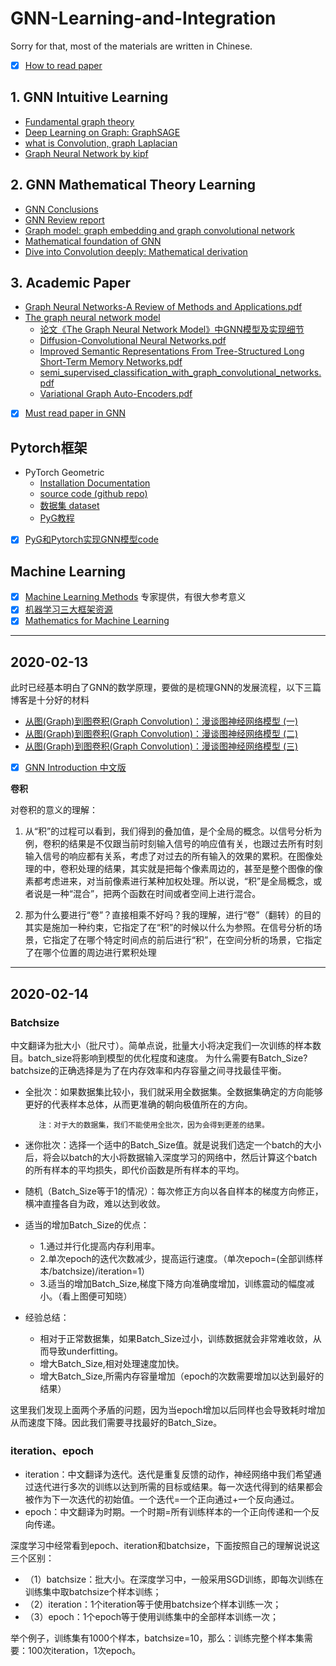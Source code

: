 # GNN-Learning-and-Integration
Sorry for that, most of the materials are written in Chinese.
- [x] [How to read paper](https://github.com/Billy1900/GNN-Learning-and-Integration/blob/master/How%20to%20Read%20a%20Paper.pdf)

## 1. GNN Intuitive Learning
- [Fundamental graph theory](https://www.bilibili.com/video/av62661713/?spm_id_from=333.788.videocard.3)
- [Deep Learning on Graph: GraphSAGE](https://www.bilibili.com/video/av51673220/?spm_id_from=333.788.videocard.1)
- [what is Convolution, graph Laplacian](https://zhuanlan.zhihu.com/p/54505069)
- [Graph Neural Network by kipf](http://tkipf.github.io/graph-convolutional-networks/)

## 2. GNN Mathematical Theory Learning
- [GNN Conclusions](https://zhuanlan.zhihu.com/p/76001080)
- [GNN Review report](https://github.com/Billy1900/GNN-Learning-and-Integration/blob/master/GNN_Review1.1.pdf)
- [Graph model: graph embedding and graph convolutional network](https://zhuanlan.zhihu.com/p/65539782)
- [Mathematical foundation of GNN](http://xtf615.com/2019/02/24/gcn/)
- [Dive into Convolution deeply: Mathematical derivation](https://www.zhihu.com/question/54504471/answer/332657604)

## 3. Academic Paper
- [Graph Neural Networks-A Review of Methods and Applications.pdf](https://github.com/Billy1900/GNN-Learning-and-Integration/blob/master/Graph%20Neural%20Networks-A%20Review%20of%20Methods%20and%20Applications.pdf)
- [The graph neural network model](https://github.com/Billy1900/GNN-Learning-and-Integration/blob/master/The%20graph%20neural%20network%20model.pdf)
  - [论文《The Graph Neural Network Model》中GNN模型及实现细节](https://github.com/Billy1900/GNN-Learning-and-Integration/blob/master/%E8%AE%BA%E6%96%87%E3%80%8AThe%20Graph%20Neural%20Network%20Model%E3%80%8B%E4%B8%ADGNN%E6%A8%A1%E5%9E%8B%E5%8F%8A%E5%AE%9E%E7%8E%B0%E7%BB%86%E8%8A%82.pdf)
  - [Diffusion-Convolutional Neural Networks.pdf](https://github.com/Billy1900/GNN-Learning-and-Integration/blob/master/Diffusion-Convolutional%20Neural%20Networks.pdf)
  -  [Improved Semantic Representations From Tree-Structured Long Short-Term Memory Networks.pdf](https://github.com/Billy1900/GNN-Learning-and-Integration/blob/master/Improved%20Semantic%20Representations%20From%20Tree-Structured%20Long%20Short-Term%20Memory%20Networks.pdf)
  - [semi_supervised_classification_with_graph_convolutional_networks.pdf](https://github.com/Billy1900/GNN-Learning-and-Integration/blob/master/semi_supervised_classification_with_graph_convolutional_networks.pdf)
  - [Variational Graph Auto-Encoders.pdf](https://github.com/Billy1900/GNN-Learning-and-Integration/blob/master/Variational%20Graph%20Auto-Encoders.pdf)
- [x] [Must read paper in GNN](https://github.com/Billy1900/GNN-Learning-and-Integration/blob/master/Must_read_paper_GNN.md)

## Pytorch框架
- PyTorch Geometric
  - [Installation Documentation](https://pytorch-geometric.readthedocs.io/en/latest/notes/installation.html)
  - [source code (github repo)](https://github.com/rusty1s/pytorch_geometric)
  - [数据集 dataset](https://linqs.soe.ucsc.edu/data)
  - [PyG教程](https://github.com/Billy1900/GNN-Learning-and-Integration/blob/master/Hands-on-Graph-Neural-Networks-with-PyTorch-PyTorch-Geometric1.pdf)
- [x] [PyG和Pytorch实现GNN模型code](https://github.com/Billy1900/GNN-Learning-and-Integration/blob/master/PyG%E5%92%8CPytorch%E5%AE%9E%E7%8E%B0GNN%E6%A8%A1%E5%9E%8B.zip)

## Machine Learning
- [x] [Machine Learning Methods](https://github.com/Billy1900/GNN-Learning-and-Integration/blob/master/new-in-ml-2019.pdf)
专家提供，有很大参考意义
- [x] [机器学习三大框架资源](https://github.com/Billy1900/GNN-Learning-and-Integration/blob/master/%E6%9C%BA%E5%99%A8%E5%AD%A6%E4%B9%A0%E4%B8%89%E5%A4%A7%E6%A1%86%E6%9E%B6%E5%AD%A6%E4%B9%A0.md)
- [x] [Mathematics for Machine Learning](https://github.com/mml-book/mml-book.github.io)
-------------------------------------------------------------------------------------------------------------------------------------

## 2020-02-13
此时已经基本明白了GNN的数学原理，要做的是梳理GNN的发展流程，以下三篇博客是十分好的材料
- [从图(Graph)到图卷积(Graph Convolution)：漫谈图神经网络模型 (一)](https://www.cnblogs.com/SivilTaram/p/graph_neural_network_1.html)
- [从图(Graph)到图卷积(Graph Convolution)：漫谈图神经网络模型 (二)](https://www.cnblogs.com/SivilTaram/p/graph_neural_network_2.html)
- [从图(Graph)到图卷积(Graph Convolution)：漫谈图神经网络模型 (三)](https://www.cnblogs.com/SivilTaram/p/graph_neural_network_3.html)
- [x] [GNN Introduction 中文版](https://github.com/Billy1900/GNN-Learning-and-Integration/blob/master/GNN_Review1.1.pdf)

**卷积**

对卷积的意义的理解：

1. 从“积”的过程可以看到，我们得到的叠加值，是个全局的概念。以信号分析为例，卷积的结果是不仅跟当前时刻输入信号的响应值有关，也跟过去所有时刻输入信号的响应都有关系，考虑了对过去的所有输入的效果的累积。在图像处理的中，卷积处理的结果，其实就是把每个像素周边的，甚至是整个图像的像素都考虑进来，对当前像素进行某种加权处理。所以说，“积”是全局概念，或者说是一种“混合”，把两个函数在时间或者空间上进行混合。

2. 那为什么要进行“卷”？直接相乘不好吗？我的理解，进行“卷”（翻转）的目的其实是施加一种约束，它指定了在“积”的时候以什么为参照。在信号分析的场景，它指定了在哪个特定时间点的前后进行“积”，在空间分析的场景，它指定了在哪个位置的周边进行累积处理


-------------------------------------------------------------------------------------------------------------------------------------
## 2020-02-14
### Batchsize
中文翻译为批大小（批尺寸）。简单点说，批量大小将决定我们一次训练的样本数目。batch_size将影响到模型的优化程度和速度。
为什么需要有Batch_Size?  batchsize的正确选择是为了在内存效率和内存容量之间寻找最佳平衡。
- 全批次：如果数据集比较小，我们就采用全数据集。全数据集确定的方向能够更好的代表样本总体，从而更准确的朝向极值所在的方向。

         注：对于大的数据集，我们不能使用全批次，因为会得到更差的结果。
- 迷你批次：选择一个适中的Batch_Size值。就是说我们选定一个batch的大小后，将会以batch的大小将数据输入深度学习的网络中，然后计算这个batch的所有样本的平均损失，即代价函数是所有样本的平均。

- 随机（Batch_Size等于1的情况）：每次修正方向以各自样本的梯度方向修正，横冲直撞各自为政，难以达到收敛。

- 适当的增加Batch_Size的优点：
  - 1.通过并行化提高内存利用率。
  - 2.单次epoch的迭代次数减少，提高运行速度。（单次epoch=(全部训练样本/batchsize)/iteration=1）
  - 3.适当的增加Batch_Size,梯度下降方向准确度增加，训练震动的幅度减小。（看上图便可知晓）

- 经验总结：
  - 相对于正常数据集，如果Batch_Size过小，训练数据就会非常难收敛，从而导致underfitting。
  - 增大Batch_Size,相对处理速度加快。
  - 增大Batch_Size,所需内存容量增加（epoch的次数需要增加以达到最好的结果）

这里我们发现上面两个矛盾的问题，因为当epoch增加以后同样也会导致耗时增加从而速度下降。因此我们需要寻找最好的Batch_Size。

### iteration、epoch
- iteration：中文翻译为迭代。迭代是重复反馈的动作，神经网络中我们希望通过迭代进行多次的训练以达到所需的目标或结果。每一次迭代得到的结果都会被作为下一次迭代的初始值。一个迭代=一个正向通过+一个反向通过。
- epoch：中文翻译为时期。一个时期=所有训练样本的一个正向传递和一个反向传递。

深度学习中经常看到epoch、iteration和batchsize，下面按照自己的理解说说这三个区别：

- （1）batchsize：批大小。在深度学习中，一般采用SGD训练，即每次训练在训练集中取batchsize个样本训练；
- （2）iteration：1个iteration等于使用batchsize个样本训练一次；
- （3）epoch：1个epoch等于使用训练集中的全部样本训练一次；

举个例子，训练集有1000个样本，batchsize=10，那么：训练完整个样本集需要：100次iteration，1次epoch。
